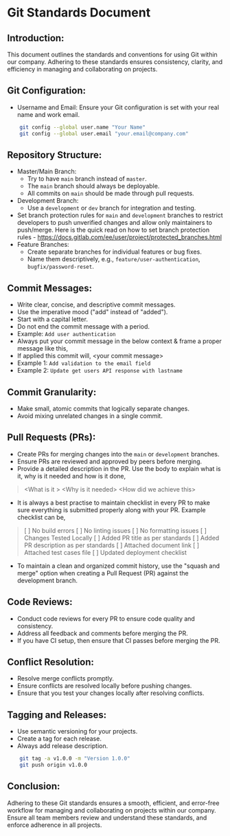 Git Standards Document
======================

Introduction:
-----------------

This document outlines the standards and conventions for using Git within our company. Adhering to these standards ensures consistency, clarity, and efficiency in managing and collaborating on projects.

Git Configuration:
----------------------

-   Username and Email: Ensure your Git configuration is set with your real name and work email.

```bash
    git config --global user.name "Your Name"    
    git config --global user.email "your.email@company.com"
```

Repository Structure:
-------------------------

-   Master/Main Branch:
    -   Try to have `main` branch instead of `master`.
    -   The `main` branch should always be deployable.
    -   All commits on `main` should be made through pull requests.
-   Development Branch:
    -   Use a `development` or `dev` branch for integration and testing.
-   Set branch protection rules for `main` and `development` branches to restrict developers to push unverified changes and allow only maintainers to push/merge. Here is the quick read on how to set branch protection rules - https://docs.gitlab.com/ee/user/project/protected_branches.html
-   Feature Branches:
    -   Create separate branches for individual features or bug fixes.
    -   Name them descriptively, e.g., `feature/user-authentication`, `bugfix/password-reset`.

Commit Messages:
--------------------

-   Write clear, concise, and descriptive commit messages.
-   Use the imperative mood ("add" instead of "added").
-   Start with a capital letter.
-   Do not end the commit message with a period. 
-   Example: `Add user authentication`
-   Always put your commit message in the below context & frame a proper message like this, 
-   If applied this commit will, \<your commit message\>
-   Example 1: `Add validation to the email field`
-   Example 2: `Update get users API response with lastname`

Commit Granularity:
-----------------------

-   Make small, atomic commits that logically separate changes.
-   Avoid mixing unrelated changes in a single commit.

Pull Requests (PRs):
------------------------

-   Create PRs for merging changes into the `main` or `development` branches.
-   Ensure PRs are reviewed and approved by peers before merging.
-   Provide a detailed description in the PR. Use the body to explain what is it, why is it needed and how is it done,
> \<What is it \>
> \<Why is it needed\>
> \<How did we achieve this\>
-   It is always a best practise to maintain checklist in every PR to make sure everything is submitted properly along with your PR. Example checklist can be,
> [ ] No build errors
> [ ] No linting issues 
> [ ] No formatting issues 
> [ ] Changes Tested Locally
> [ ] Added PR title as per standards 
> [ ] Added PR description as per standards 
> [ ] Attached document link 
> [ ] Attached test cases file 
> [ ] Updated deployment checklist 
-   To maintain a clean and organized commit history, use the "squash and merge" option when creating a Pull Request (PR) against the development branch.

Code Reviews:
-----------------

-   Conduct code reviews for every PR to ensure code quality and consistency.
-   Address all feedback and comments before merging the PR.
-   If you have CI setup, then ensure that CI passes before merging the PR.

Conflict Resolution:
------------------------

-   Resolve merge conflicts promptly.
-   Ensure conflicts are resolved locally before pushing changes.
-   Ensure that you test your changes locally after resolving conflicts.

Tagging and Releases:
--------------------------

-   Use semantic versioning for your projects.
-   Create a tag for each release.
-   Always add release description.

```bash
    git tag -a v1.0.0 -m "Version 1.0.0"
    git push origin v1.0.0
```

Conclusion:
----------------

Adhering to these Git standards ensures a smooth, efficient, and error-free workflow for managing and collaborating on projects within our company. Ensure all team members review and understand these standards, and enforce adherence in all projects.
